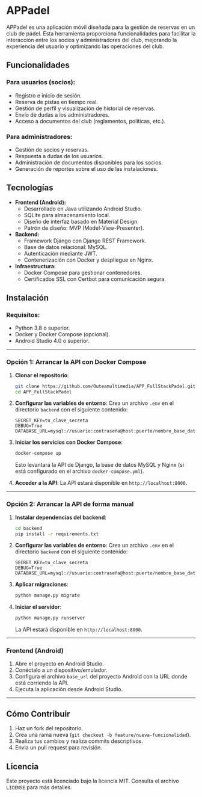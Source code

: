 # APPadel

APPadel es una aplicación móvil diseñada para la gestión de reservas en un club de pádel. Esta herramienta proporciona funcionalidades para facilitar la interacción entre los socios y administradores del club, mejorando la experiencia del usuario y optimizando las operaciones del club.

## Funcionalidades

### Para usuarios (socios):
- Registro e inicio de sesión.
- Reserva de pistas en tiempo real.
- Gestión de perfil y visualización de historial de reservas.
- Envío de dudas a los administradores.
- Acceso a documentos del club (reglamentos, políticas, etc.).

### Para administradores:
- Gestión de socios y reservas.
- Respuesta a dudas de los usuarios.
- Administración de documentos disponibles para los socios.
- Generación de reportes sobre el uso de las instalaciones.

## Tecnologías

- **Frontend (Android):**
  - Desarrollado en Java utilizando Android Studio.
  - SQLite para almacenamiento local.
  - Diseño de interfaz basado en Material Design.
  - Patrón de diseño: MVP (Model-View-Presenter).
- **Backend:**
  - Framework Django con Django REST Framework.
  - Base de datos relacional: MySQL.
  - Autenticación mediante JWT.
  - Contenerización con Docker y despliegue en Nginx.
- **Infraestructura:**
  - Docker Compose para gestionar contenedores.
  - Certificados SSL con Certbot para comunicación segura.

## Instalación

### Requisitos:
- Python 3.8 o superior.
- Docker y Docker Compose (opcional).
- Android Studio 4.0 o superior.

---

### Opción 1: Arrancar la API con Docker Compose

1. **Clonar el repositorio**:
   ```bash
   git clone https://github.com/Outeamultimedia/APP_FullStackPadel.git
   cd APP_FullStackPadel
   ```

2. **Configurar las variables de entorno**:
   Crea un archivo `.env` en el directorio `backend` con el siguiente contenido:
   ```env
   SECRET_KEY=tu_clave_secreta
   DEBUG=True
   DATABASE_URL=mysql://usuario:contraseña@host:puerto/nombre_base_datos
   ```

3. **Iniciar los servicios con Docker Compose**:
   ```bash
   docker-compose up
   ```

   Esto levantará la API de Django, la base de datos MySQL y Nginx (si está configurado en el archivo `docker-compose.yml`).

4. **Acceder a la API**:
   La API estará disponible en `http://localhost:8000`.

---

### Opción 2: Arrancar la API de forma manual

1. **Instalar dependencias del backend**:
   ```bash
   cd backend
   pip install -r requirements.txt
   ```

2. **Configurar las variables de entorno**:
   Crea un archivo `.env` en el directorio `backend` con el siguiente contenido:
   ```env
   SECRET_KEY=tu_clave_secreta
   DEBUG=True
   DATABASE_URL=mysql://usuario:contraseña@host:puerto/nombre_base_datos
   ```

3. **Aplicar migraciones**:
   ```bash
   python manage.py migrate
   ```

4. **Iniciar el servidor**:
   ```bash
   python manage.py runserver
   ```

   La API estará disponible en `http://localhost:8000`.

---

### Frontend (Android)

1. Abre el proyecto en Android Studio.
2. Conéctalo a un dispositivo/emulador.
3. Configura el archivo `base_url` del proyecto Android con la URL donde está corriendo la API.
4. Ejecuta la aplicación desde Android Studio.

---

## Cómo Contribuir

1. Haz un fork del repositorio.
2. Crea una rama nueva (`git checkout -b feature/nueva-funcionalidad`).
3. Realiza tus cambios y realiza commits descriptivos.
4. Envia un pull request para revisión.

## Licencia

Este proyecto está licenciado bajo la licencia MIT. Consulta el archivo `LICENSE` para más detalles.
